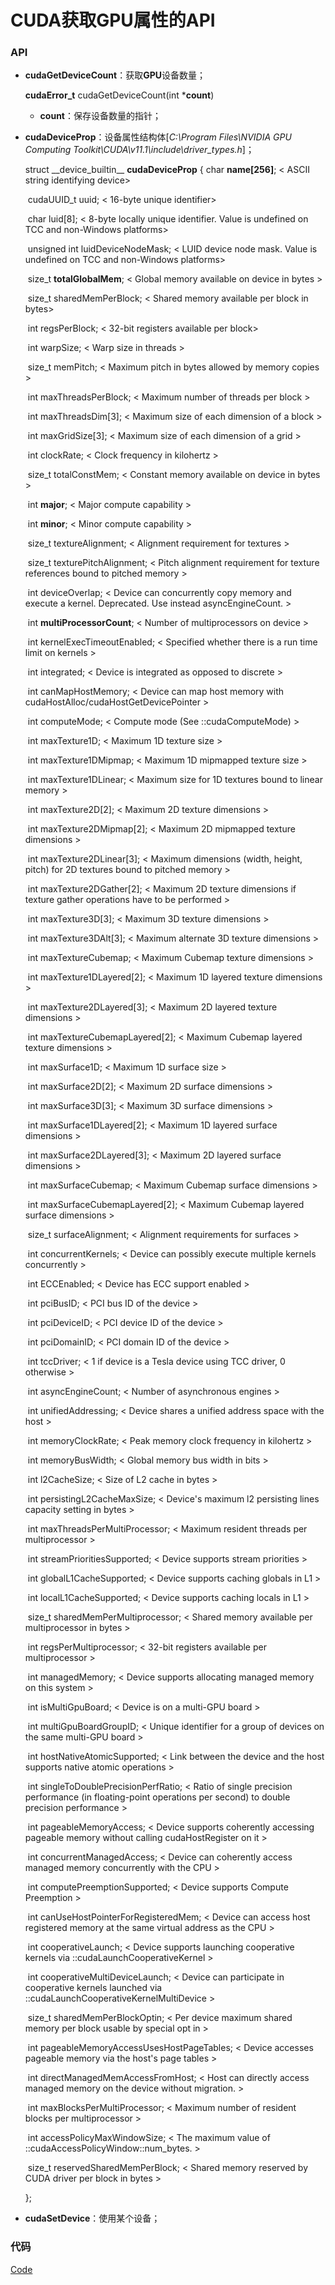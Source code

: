 # CUDA获取GPU属性的API

### API

* **cudaGetDeviceCount**：获取**GPU**设备数量；

    **cudaError\_t** cudaGetDeviceCount(int \***count**)

    * **count**：保存设备数量的指针；

* **cudaDeviceProp**：设备属性结构体[*C:\Program Files\NVIDIA GPU Computing Toolkit\CUDA\v11.1\include\driver_types.h*]；

    struct \_\_device\_builtin\_\_ **cudaDeviceProp**
    {
        char         **name[256]**;                  < ASCII string identifying device>

    ​	cudaUUID_t   uuid;                       < 16-byte unique identifier>

    ​	char         luid[8];                    < 8-byte locally unique identifier. Value is undefined on TCC and non-Windows platforms>

    ​    unsigned int luidDeviceNodeMask;         < LUID device node mask. Value is undefined on TCC and non-Windows platforms>

    ​    size_t       **totalGlobalMem**;             < Global memory available on device in bytes >

    ​    size_t       sharedMemPerBlock;          < Shared memory available per block in bytes>

    ​    int          regsPerBlock;               < 32-bit registers available per block>

    ​    int          warpSize;                   < Warp size in threads >

    ​    size_t       memPitch;                   < Maximum pitch in bytes allowed by memory copies >

    ​    int          maxThreadsPerBlock;          < Maximum number of threads per block >

    ​    int          maxThreadsDim[3];            < Maximum size of each dimension of a block >

    ​    int          maxGridSize[3];              < Maximum size of each dimension of a grid >

    ​    int          clockRate;                   < Clock frequency in kilohertz >

    ​    size_t       totalConstMem;               < Constant memory available on device in bytes >

    ​    int          **major**;                       < Major compute capability >

    ​    int          **minor**;                       < Minor compute capability >

    ​    size_t       textureAlignment;            < Alignment requirement for textures >

    ​    size_t       texturePitchAlignment;       < Pitch alignment requirement for texture references bound to pitched memory >

    ​    int          deviceOverlap;               < Device can concurrently copy memory and execute a kernel. Deprecated. Use instead asyncEngineCount. >

    ​    int          **multiProcessorCount**;         < Number of multiprocessors on device >

    ​    int          kernelExecTimeoutEnabled;    < Specified whether there is a run time limit on kernels >

    ​    int          integrated;                  < Device is integrated as opposed to discrete >

    ​    int          canMapHostMemory;            < Device can map host memory with cudaHostAlloc/cudaHostGetDevicePointer >

    ​    int          computeMode;                 < Compute mode (See ::cudaComputeMode) >

    ​    int          maxTexture1D;                < Maximum 1D texture size >

    ​    int          maxTexture1DMipmap;          < Maximum 1D mipmapped texture size >

    ​    int          maxTexture1DLinear;          < Maximum size for 1D textures bound to linear memory >

    ​    int          maxTexture2D[2];             < Maximum 2D texture dimensions >

    ​    int          maxTexture2DMipmap[2];       < Maximum 2D mipmapped texture dimensions >

    ​    int          maxTexture2DLinear[3];       < Maximum dimensions (width, height, pitch) for 2D textures bound to pitched memory >

    ​    int          maxTexture2DGather[2];       < Maximum 2D texture dimensions if texture gather operations have to be performed >

    ​    int          maxTexture3D[3];             < Maximum 3D texture dimensions >

    ​    int          maxTexture3DAlt[3];          < Maximum alternate 3D texture dimensions >

    ​    int          maxTextureCubemap;           < Maximum Cubemap texture dimensions >

    ​    int          maxTexture1DLayered[2];      < Maximum 1D layered texture dimensions >

    ​    int          maxTexture2DLayered[3];      < Maximum 2D layered texture dimensions >

    ​    int          maxTextureCubemapLayered[2]; < Maximum Cubemap layered texture dimensions >

    ​    int          maxSurface1D;                < Maximum 1D surface size >

    ​    int          maxSurface2D[2];             < Maximum 2D surface dimensions >

    ​    int          maxSurface3D[3];             < Maximum 3D surface dimensions >

    ​    int          maxSurface1DLayered[2];      < Maximum 1D layered surface dimensions >

    ​    int          maxSurface2DLayered[3];      < Maximum 2D layered surface dimensions >

    ​    int          maxSurfaceCubemap;           < Maximum Cubemap surface dimensions >

    ​    int          maxSurfaceCubemapLayered[2]; < Maximum Cubemap layered surface dimensions >

    ​    size_t       surfaceAlignment;            < Alignment requirements for surfaces >

    ​    int          concurrentKernels;           < Device can possibly execute multiple kernels concurrently >

    ​    int          ECCEnabled;                  < Device has ECC support enabled >

    ​    int          pciBusID;                    < PCI bus ID of the device >

    ​    int          pciDeviceID;                 < PCI device ID of the device >

    ​    int          pciDomainID;                 < PCI domain ID of the device >

    ​    int          tccDriver;                   < 1 if device is a Tesla device using TCC driver, 0 otherwise >

    ​    int          asyncEngineCount;            < Number of asynchronous engines >

    ​    int          unifiedAddressing;           < Device shares a unified address space with the host >

    ​    int          memoryClockRate;             < Peak memory clock frequency in kilohertz >

    ​    int          memoryBusWidth;              < Global memory bus width in bits >

    ​    int          l2CacheSize;                 < Size of L2 cache in bytes >

    ​    int          persistingL2CacheMaxSize;    < Device's maximum l2 persisting lines capacity setting in bytes >

    ​    int          maxThreadsPerMultiProcessor; < Maximum resident threads per multiprocessor >

    ​    int          streamPrioritiesSupported;   < Device supports stream priorities >

    ​    int          globalL1CacheSupported;      < Device supports caching globals in L1 >

    ​    int          localL1CacheSupported;       < Device supports caching locals in L1 >

    ​    size_t       sharedMemPerMultiprocessor;  < Shared memory available per multiprocessor in bytes >

    ​    int          regsPerMultiprocessor;       < 32-bit registers available per multiprocessor >

    ​    int          managedMemory;               < Device supports allocating managed memory on this system >

    ​    int          isMultiGpuBoard;             < Device is on a multi-GPU board >

    ​    int          multiGpuBoardGroupID;        < Unique identifier for a group of devices on the same multi-GPU board >

    ​    int          hostNativeAtomicSupported;   < Link between the device and the host supports native atomic operations >

    ​    int          singleToDoublePrecisionPerfRatio;  < Ratio of single precision performance (in floating-point operations per second) to double precision performance >

    ​    int          pageableMemoryAccess;        < Device supports coherently accessing pageable memory without calling cudaHostRegister on it >

    ​    int          concurrentManagedAccess;     < Device can coherently access managed memory concurrently with the CPU >

    ​    int          computePreemptionSupported;  < Device supports Compute Preemption >

    ​    int          canUseHostPointerForRegisteredMem;  < Device can access host registered memory at the same virtual address as the CPU >

    ​    int          cooperativeLaunch;           < Device supports launching cooperative kernels via ::cudaLaunchCooperativeKernel >

    ​    int          cooperativeMultiDeviceLaunch;  < Device can participate in cooperative kernels launched via ::cudaLaunchCooperativeKernelMultiDevice >

    ​    size_t       sharedMemPerBlockOptin;      < Per device maximum shared memory per block usable by special opt in >

    ​    int          pageableMemoryAccessUsesHostPageTables;  < Device accesses pageable memory via the host's page tables >

    ​    int          directManagedMemAccessFromHost;  < Host can directly access managed memory on the device without migration. >

    ​    int          maxBlocksPerMultiProcessor;  < Maximum number of resident blocks per multiprocessor >

    ​    int          accessPolicyMaxWindowSize;   < The maximum value of ::cudaAccessPolicyWindow::num_bytes. >

    ​    size_t       reservedSharedMemPerBlock;   < Shared memory reserved by CUDA driver per block in bytes >

    };

* **cudaSetDevice**：使用某个设备；



### 代码

[Code](GetCUDAInfo.cu)
